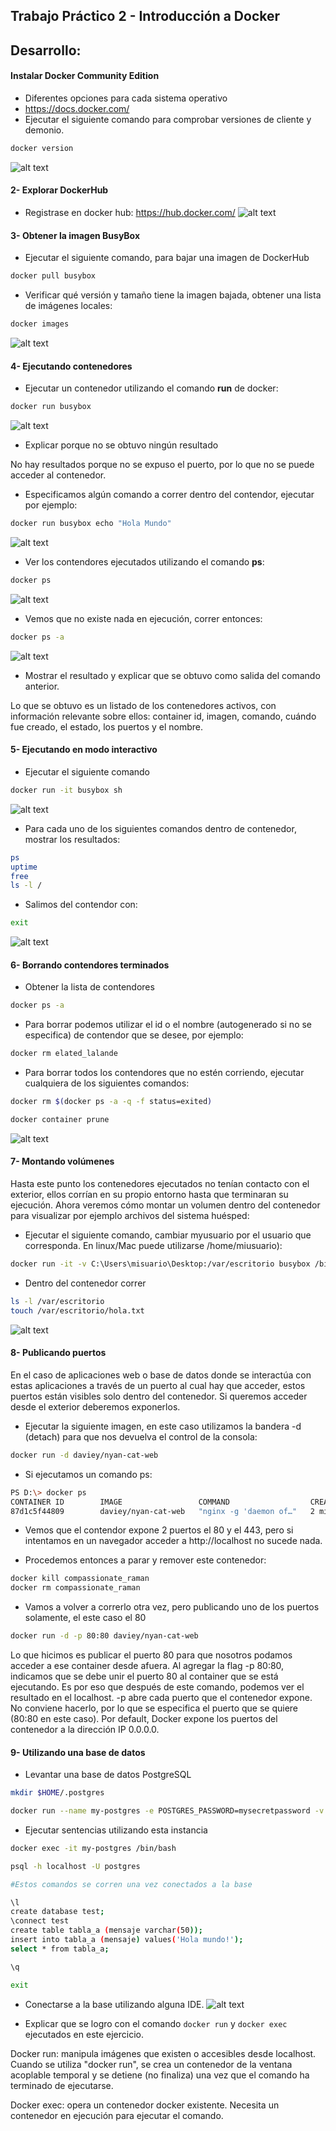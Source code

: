 ## Trabajo Práctico 2 - Introducción a Docker

## Desarrollo:

#### Instalar Docker Community Edition 
  - Diferentes opciones para cada sistema operativo
  - https://docs.docker.com/
  - Ejecutar el siguiente comando para comprobar versiones de cliente y demonio.
```bash
docker version
```
![alt text](./photo-1.png)

#### 2- Explorar DockerHub
   - Registrase en docker hub: https://hub.docker.com/
![alt text](./photo-2.png)

#### 3- Obtener la imagen BusyBox
  - Ejecutar el siguiente comando, para bajar una imagen de DockerHub
  ```bash
  docker pull busybox
  ```
  - Verificar qué versión y tamaño tiene la imagen bajada, obtener una lista de imágenes locales:
```bash
docker images
```

![alt text](./photo-8.png)

#### 4- Ejecutando contenedores
  - Ejecutar un contenedor utilizando el comando **run** de docker:
```bash
docker run busybox
```
![alt text](./photo-8.png)

  - Explicar porque no se obtuvo ningún resultado
  
No hay resultados porque no se expuso el puerto, por lo que no se puede acceder al contenedor. 

  - Especificamos algún comando a correr dentro del contendor, ejecutar por ejemplo:
```bash
docker run busybox echo "Hola Mundo"
```
![alt text](images/photo-4.png)

  - Ver los contendores ejecutados utilizando el comando **ps**:
```bash
docker ps
```

![alt text](images/photo-4.png)

  - Vemos que no existe nada en ejecución, correr entonces:
```bash
docker ps -a
```

![alt text](images/photo-6.png)

  - Mostrar el resultado y explicar que se obtuvo como salida del comando anterior.
  
Lo que se obtuvo es un listado de los contenedores activos, con información relevante sobre ellos: container id, imagen, comando, cuándo fue creado, el estado, los puertos y el nombre. 

#### 5- Ejecutando en modo interactivo

  - Ejecutar el siguiente comando
```bash
docker run -it busybox sh
```
![alt text](images/photo-7.png)

  - Para cada uno de los siguientes comandos dentro de contenedor, mostrar los resultados:
```bash
ps
uptime
free
ls -l /
```
  - Salimos del contendor con:
```bash
exit
```

![alt text](images/photo-5.png)

#### 6- Borrando contendores terminados

  - Obtener la lista de contendores 
```bash
docker ps -a
```
  - Para borrar podemos utilizar el id o el nombre (autogenerado si no se especifica) de contendor que se desee, por ejemplo:
```bash
docker rm elated_lalande
```
  - Para borrar todos los contendores que no estén corriendo, ejecutar cualquiera de los siguientes comandos:
```bash
docker rm $(docker ps -a -q -f status=exited)
```
```bash
docker container prune
```

![alt text](images/photo-8.png)

#### 7- Montando volúmenes

Hasta este punto los contenedores ejecutados no tenían contacto con el exterior, ellos corrían en su propio entorno hasta que terminaran su ejecución. Ahora veremos cómo montar un volumen dentro del contenedor para visualizar por ejemplo archivos del sistema huésped:

  - Ejecutar el siguiente comando, cambiar myusuario por el usuario que corresponda. En linux/Mac puede utilizarse /home/miusuario):
```bash
docker run -it -v C:\Users\misuario\Desktop:/var/escritorio busybox /bin/sh
```
  - Dentro del contenedor correr
```bash
ls -l /var/escritorio
touch /var/escritorio/hola.txt
```

![alt text](images/photo-7.png)

#### 8- Publicando puertos

En el caso de aplicaciones web o base de datos donde se interactúa con estas aplicaciones a través de un puerto al cual hay que acceder, estos puertos están visibles solo dentro del contenedor. Si queremos acceder desde el exterior deberemos exponerlos.

  - Ejecutar la siguiente imagen, en este caso utilizamos la bandera -d (detach) para que nos devuelva el control de la consola:

```bash
docker run -d daviey/nyan-cat-web
```
  - Si ejecutamos un comando ps:
```bash
PS D:\> docker ps
CONTAINER ID        IMAGE                 COMMAND                  CREATED             STATUS              PORTS               NAMES
87d1c5f44809        daviey/nyan-cat-web   "nginx -g 'daemon of…"   2 minutes ago       Up 2 minutes        80/tcp, 443/tcp     compassionate_raman
```
  - Vemos que el contendor expone 2 puertos el 80 y el 443, pero si intentamos en un navegador acceder a http://localhost no sucede nada.

  - Procedemos entonces a parar y remover este contenedor:
```bash
docker kill compassionate_raman
docker rm compassionate_raman
```
  - Vamos a volver a correrlo otra vez, pero publicando uno de los puertos solamente, el este caso el 80

```bash
docker run -d -p 80:80 daviey/nyan-cat-web
```
Lo que hicimos es publicar el puerto 80 para que nosotros podamos acceder a ese container desde afuera.
Al agregar la flag -p 80:80, indicamos que se debe unir el puerto 80 al container que se está ejecutando. Es por eso que después de este comando, podemos ver el resultado en el localhost.
-p abre cada puerto que el contenedor expone. No conviene hacerlo, por lo que se especifica el puerto que se quiere (80:80 en este caso). Por default, Docker expone los 
puertos del contenedor a la dirección IP 0.0.0.0. 

#### 9- Utilizando una base de datos
- Levantar una base de datos PostgreSQL

```bash
mkdir $HOME/.postgres

docker run --name my-postgres -e POSTGRES_PASSWORD=mysecretpassword -v $HOME/.postgres:/var/lib/postgresql/data -p 5432:5432 -d postgres:9.4
```
- Ejecutar sentencias utilizando esta instancia

```bash
docker exec -it my-postgres /bin/bash

psql -h localhost -U postgres

#Estos comandos se corren una vez conectados a la base

\l
create database test;
\connect test
create table tabla_a (mensaje varchar(50));
insert into tabla_a (mensaje) values('Hola mundo!');
select * from tabla_a;

\q

exit
```

- Conectarse a la base utilizando alguna IDE.
![alt text](images/photo-10.png)

- Explicar que se logro con el comando `docker run` y `docker exec` ejecutados en este ejercicio.

Docker run: ​manipula imágenes que existen o accesibles desde localhost. Cuando se
utiliza "docker run", se crea un contenedor de la ventana acoplable temporal y se detiene
(no finaliza) una vez que el comando ha terminado de ejecutarse.

Docker exec:​ opera un contenedor docker existente. Necesita un contenedor en ejecución
para ejecutar el comando.


 
